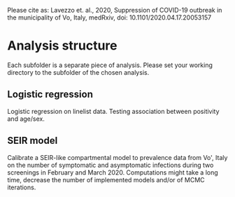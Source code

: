 Please cite as:
Lavezzo et. al., 2020, Suppression of COVID-19 outbreak in the municipality of Vo, Italy, medRxiv, doi: 10.1101/2020.04.17.20053157

# Analysis structure
Each subfolder is a separate piece of analysis. Please set your working directory to the subfolder of the chosen analysis.

## Logistic regression
Logistic regression on linelist data.
Testing association between positivity and age/sex.

##


## SEIR model
Calibrate a SEIR-like compartmental model to prevalence data from Vo', Italy on the number of symptomatic and asymptomatic infections
 during two screenings in February and March 2020.
Computations might take a long time, decrease the number of implemented models and/or of MCMC iterations.
